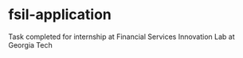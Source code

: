 # fsil-application
Task completed for internship at Financial Services Innovation Lab at Georgia Tech
